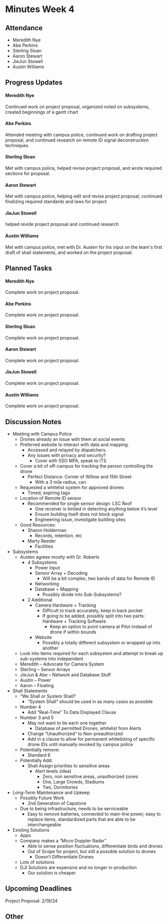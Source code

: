 # Minutes Week 4

## Attendance
   - Meredith Nye
   - Abe Perkins
   - Sterling Sloan
   - Aaron Stewart
   - JieJun Stowell
   - Austin Williams

## Progress Updates
#### Meredith Nye
Continued work on project proposal, organized noted on subsystems, created beginnings of a gantt chart
#### Abe Perkins
Attended meeting with campus police, continued work on drafting project proposal, and continued research on remote ID signal deconstruction techniques.
#### Sterling Sloan
Met with campus police, helped revise project proposal, and wrote required sections for proposal.
#### Aaron Stewart
Met with campus police, helping edit and revise project proposal, continued finalizing required standards and laws for project
#### JieJun Stowell
helped revide project proposal and continued research
#### Austin Williams
Met with campus police, met with Dr. Austen for his input on the team's first draft of shall statements, and worked on the project proposal. 

## Planned Tasks
#### Meredith Nye
Complete work on project proposal. 
#### Abe Perkins
Complete work on project proposal. 
#### Sterling Sloan
Complete work on project proposal.
#### Aaron Stewart
Complete work on project proposal.
#### JieJun Stowell
Complete work on project proposal. 
#### Austin Williams
Complete work on project proposal.

## Discussion Notes
- Meeting with Campus Police
   - Drones already an issue with them at social events
   - Preferred website to interact with data and mapping.
      - Accessed and relayed by dispatchers.
      - Any issues with privacy and security?
         - Cover with SSO MFA, speak to ITS
   - Cover a bit of off-campus for tracking the person controlling the drone
      - Perfect Distance: Corner of Willow and 15th Street
         - With a 3 mile radius, can
   - Requested a whitelist system for approved drones
      - Timed, expiring tags
   - Location of Remote ID sensor
      - Recommended for single sensor design: LSC Roof
         - One receiver is limited in detecting anything below it’s level
         - Ensure building itself does not block signal
         - Engineering issue, investigate building sites
   - Good Resources:
      - Sharon Holderman
         - Records, retention, etc
      - Marty Reeder
         - Facilities
- Subsystems
   - Austen agrees mostly with Dr. Roberts
      - 4 Subsystems
         - Power Input
         - Sensor Array + Decoding
            - Will be a bit complex, two bands of data for Remote ID
         - Networking
         - Database + Mapping
            - Possibly divide into Sub-Subsystems?
      - 2 Additional
         - Camera Hardware + Tracking
            - Difficult to track accurately, keep in back pocket
            - If going to be added, possibly split into two parts: Hardware + Tracking Software
               - Keep an option to point camera at Pilot instead of drone if within bounds
         - Website
            - Possibly a totally different subsystem or wrapped up into another
   - Look into items required for each subsystem and attempt to break up sub-systems into independent
   - Meredith – Advocate for Camera System
   - Sterling – Sensor Arrays
   - JieJun & Abe – Network and Database Stuff
   - Austin – Power
   - Aaron – Floating
- Shall Statements
   - “We Shall or System Shall?
      - “System Shall” should be used in as many cases as possible
   - Number 4
      - Add “Real-Time” To Data Displayed Clause
   - Number 3 and 5
      - May not want to tie each one together
         - Database of permitted Drones, whitelist from Alerts
      - Change “Unauthorized” to Non-preauthorized
      - Add in a clause to allow for permanent whitelisting of specific drone IDs until manually revoked by campus police
   - Potentially remove:
      - Standard 6
   - Potentially Add:
      - Shall Assign priorities to sensitive areas
         - Alert levels (idea)
            - Zero, non sensitive areas, unauthorized zones
            - One, Large Crowds, Stadiums
            - Two, Dormitories
- Long-Term Maintenance and Upkeep
   - Possibly Future Work
      - 2nd Generation of Capstone
   - Due to being infrastructure, needs to be serviceable
      - Easy to remove batteries, connected to main-line power, easy to replace items, standardized parts that are able to be interchangeable
- Existing Solutions
   - Apps
   - Company makes a “Micro Doppler Radar”
      - Able to sense position fluctuations, differentiate birds and drones
      - Out of Scope for project, but still a possible solution to drones
         - Doesn’t Differentiate Drones
   - Lots of solutions
   - DJI Solutions are expensive and no longer in-production
      - Our solution is cheaper

## Upcoming Deadlines
Project Proposal: 2/19/24

## Other

